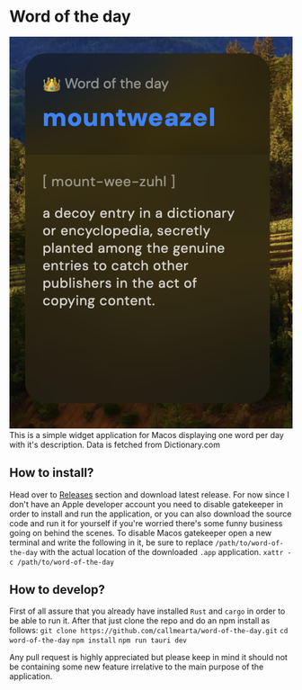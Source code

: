 # Word of the day
![Screenshot](http://github.com/callmearta/word-of-the-day/blob/main/screenshot.png?raw=true)
This is a simple widget application for Macos displaying one word per day with it's description. Data is fetched from Dictionary.com

## How to install?

Head over to [Releases](https://github.com/callmearta/word-of-the-day/releases) section and download latest release. 
For now since I don't have an Apple developer account you need to disable gatekeeper in order to install and run the application, or you can also download the source code and run it for yourself if you're worried there's some funny business going on behind the scenes.
To disable Macos gatekeeper open a new terminal and write the following in it, be sure to replace `/path/to/word-of-the-day` with the actual location of the downloaded `.app` application.
`xattr -c /path/to/word-of-the-day`

## How to develop?
First of all assure that you already have installed `Rust` and `cargo` in order to be able to run it.
After that just clone the repo and do an npm install as follows:
`git clone https://github.com/callmearta/word-of-the-day.git`
`cd word-of-the-day`
`npm install`
`npm run tauri dev`

Any pull request is highly appreciated but please keep in mind it should not be containing some new feature irrelative to the main purpose of the application.